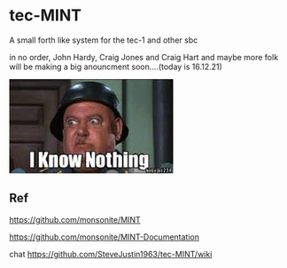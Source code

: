 # tec-MINT
A small forth like system for the tec-1 and other sbc

in no order, John Hardy, Craig Jones and Craig Hart and maybe more folk will be making a big anouncment soon....(today is 16.12.21)

![](https://github.com/SteveJustin1963/tec-MINT/blob/main/pics/1.jfif)



## Ref
https://github.com/monsonite/MINT

https://github.com/monsonite/MINT-Documentation

chat https://github.com/SteveJustin1963/tec-MINT/wiki
